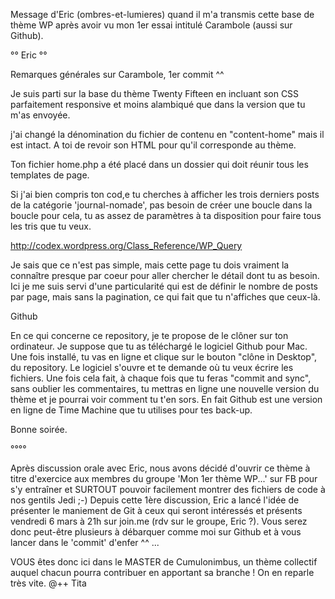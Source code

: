 Message d'Eric (ombres-et-lumieres) quand il m'a transmis cette base de thème WP après avoir vu mon 1er essai intitulé Carambole (aussi sur Github).

°° Eric °°

Remarques générales sur Carambole, 1er commit ^^ 

Je suis parti sur la base du thème Twenty Fifteen en incluant son CSS parfaitement responsive et moins alambiqué que dans la version que tu m'as envoyée.

j'ai changé la dénomination du fichier de contenu en "content-home" mais il est intact. A toi de revoir son HTML pour qu'il corresponde au thème.

Ton fichier home.php a été placé dans un dossier qui doit réunir tous les templates de page. 

Si j'ai bien compris ton cod,e tu cherches à afficher les trois derniers posts de la catégorie 'journal-nomade', pas besoin de créer une boucle dans la boucle pour cela, tu as assez de paramètres à ta disposition pour faire tous les tris que tu veux.

  http://codex.wordpress.org/Class_Reference/WP_Query

Je sais que ce n'est pas simple, mais cette page tu dois vraiment la connaître presque par coeur pour aller chercher le détail dont tu as besoin.
Ici je me suis servi d'une particularité qui est de définir le nombre de posts par page, mais sans la pagination, ce qui fait que tu n'affiches que ceux-là.


Github

En ce qui concerne ce repository, je te propose de le clôner sur ton ordinateur.
Je suppose que tu as téléchargé le logiciel Github pour Mac. Une fois installé, tu vas en ligne et clique sur le bouton "clône in Desktop", du repository. Le logiciel s'ouvre et te demande où tu veux écrire les fichiers. Une fois cela fait, à chaque fois que tu feras "commit and sync", sans oublier les commentaires, tu mettras en ligne une nouvelle version du thème et je pourrai voir comment tu t'en sors.
En fait Github est une version en ligne de Time Machine que tu utilises pour tes back-up.

Bonne soirée.

°°°°

Après discussion orale avec Eric, nous avons décidé d'ouvrir ce thème à titre d'exercice aux membres du groupe 'Mon 1er thème WP...' sur FB pour s'y entraîner et SURTOUT pouvoir facilement montrer des fichiers de code à nos gentils Jedi ;-)
Depuis cette 1ère discussion, Eric a lancé l'idée de présenter le maniement de Git à ceux qui seront intéressés et présents vendredi 6 mars à 21h sur join.me (rdv sur le groupe, Eric ?). Vous serez donc peut-être plusieurs à débarquer comme moi sur Github et à vous lancer dans le 'commit' d'enfer ^^ ... 

VOUS êtes donc ici dans le MASTER de Cumulonimbus, un thème collectif auquel chacun pourra contribuer en apportant sa branche !
On en reparle très vite.
@++ Tita
